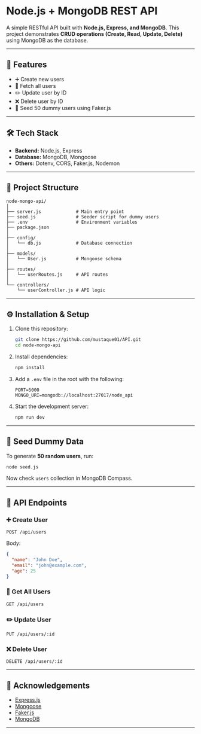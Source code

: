 # Node.js + MongoDB REST API

A simple RESTful API built with **Node.js, Express, and MongoDB**.
This project demonstrates **CRUD operations (Create, Read, Update, Delete)** using MongoDB as the database.

---

## 📌 Features

* ➕ Create new users
* 📖 Fetch all users
* ✏️ Update user by ID
* ❌ Delete user by ID
* 🌱 Seed 50 dummy users using Faker.js

---

## 🛠 Tech Stack

* **Backend:** Node.js, Express
* **Database:** MongoDB, Mongoose
* **Others:** Dotenv, CORS, Faker.js, Nodemon

---

## 📂 Project Structure

```
node-mongo-api/
│
├── server.js             # Main entry point
├── seed.js               # Seeder script for dummy users
├── .env                  # Environment variables
├── package.json          
│
├── config/
│   └── db.js             # Database connection
│
├── models/
│   └── User.js           # Mongoose schema
│
├── routes/
│   └── userRoutes.js     # API routes
│
└── controllers/
    └── userController.js # API logic
```

---

## ⚙️ Installation & Setup

1. Clone this repository:

   ```bash
   git clone https://github.com/mustaque01/API.git
   cd node-mongo-api
   ```

2. Install dependencies:

   ```bash
   npm install
   ```

3. Add a `.env` file in the root with the following:

   ```
   PORT=5000
   MONGO_URI=mongodb://localhost:27017/node_api
   ```

4. Start the development server:

   ```bash
   npm run dev
   ```

---

## 🌱 Seed Dummy Data

To generate **50 random users**, run:

```bash
node seed.js
```

Now check `users` collection in MongoDB Compass.

---

## 📌 API Endpoints

### ➕ Create User

```http
POST /api/users
```

Body:

```json
{
  "name": "John Doe",
  "email": "john@example.com",
  "age": 25
}
```

### 📖 Get All Users

```http
GET /api/users
```

### ✏️ Update User

```http
PUT /api/users/:id
```

### ❌ Delete User

```http
DELETE /api/users/:id
```

---

## 🙌 Acknowledgements

* [Express.js](https://expressjs.com/)
* [Mongoose](https://mongoosejs.com/)
* [Faker.js](https://fakerjs.dev/)
* [MongoDB](https://www.mongodb.com/)

---
